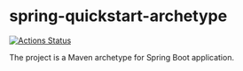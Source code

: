 # spring-quickstart-archetype

[![Actions Status](https://github.com/LeonardoWiest/spring-boot-archetype/workflows/Github%20CI%20Compiler/badge.svg)](https://github.com/LeonardoWiest/spring-boot-archetype/actions)

The project is a Maven archetype for Spring Boot application.
